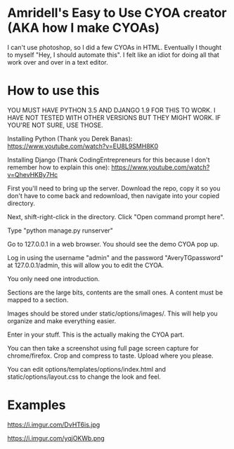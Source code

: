 # Amridell's Easy to Use CYOA creator (AKA how I make CYOAs)
I can't use photoshop, so I did a few CYOAs in HTML. Eventually I thought to myself "Hey, I should automate this". I felt like an idiot for doing all that work over and over in a text editor.

# How to use this
YOU MUST HAVE PYTHON 3.5 AND DJANGO 1.9 FOR THIS TO WORK. I HAVE NOT TESTED WITH OTHER VERSIONS BUT THEY MIGHT WORK. IF YOU'RE NOT SURE, USE THOSE.

Installing Python (Thank you Derek Banas): https://www.youtube.com/watch?v=EU8L9SMH8K0

Installing Django (Thank CodingEntrepreneurs for this because I don't remember how to explain this one): https://www.youtube.com/watch?v=QhevHKBy7Hc

First you'll need to bring up the server. Download the repo, copy it so you don't have to come back and redownload, then navigate into your copied directory.

Next, shift-right-click in the directory. Click "Open command prompt here".

Type "python manage.py runserver"

Go to 127.0.0.1 in a web browser. You should see the demo CYOA pop up.

Log in using the username "admin" and the password "AveryTGpassword" at 127.0.0.1/admin, this will allow you to edit the CYOA.

You only need one introduction.

Sections are the large bits, contents are the small ones. A content must be mapped to a section.

Images should be stored under static/options/images/. This will help you organize and make everything easier.

Enter in your stuff. This is the actually making the CYOA part.

You can then take a screenshot using full page screen capture for chrome/firefox. Crop and compress to taste. Upload where you please.

You can edit options/templates/options/index.html and static/options/layout.css to change the look and feel.

# Examples
https://i.imgur.com/DvHT6is.jpg

https://i.imgur.com/yqjOKWb.png

